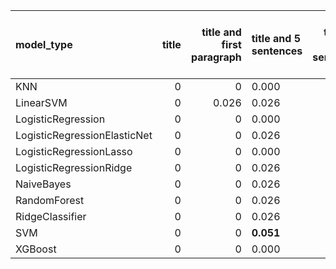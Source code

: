 | model_type                   |   title |   title and first paragraph | title and 5 sentences   |   title and 10 sentences |   title and first sentence each paragraph | raw text   |
|:-----------------------------|--------:|----------------------------:|:------------------------|-------------------------:|------------------------------------------:|:-----------|
| KNN                          |       0 |                       0     | 0.000                   |                    0.026 |                                     0.026 | 0.026      |
| LinearSVM                    |       0 |                       0.026 | 0.026                   |                    0.026 |                                     0.026 | **0.051**  |
| LogisticRegression           |       0 |                       0     | 0.000                   |                    0.026 |                                     0     | **0.051**  |
| LogisticRegressionElasticNet |       0 |                       0     | 0.026                   |                    0.026 |                                     0     | 0.026      |
| LogisticRegressionLasso      |       0 |                       0     | 0.000                   |                    0.026 |                                     0     | 0.026      |
| LogisticRegressionRidge      |       0 |                       0     | 0.026                   |                    0.026 |                                     0     | 0.026      |
| NaiveBayes                   |       0 |                       0     | 0.026                   |                    0.026 |                                     0     | 0.026      |
| RandomForest                 |       0 |                       0     | 0.026                   |                    0.026 |                                     0.026 | 0.026      |
| RidgeClassifier              |       0 |                       0     | 0.026                   |                    0.026 |                                     0.026 | 0.026      |
| SVM                          |       0 |                       0     | **0.051**               |                    0.026 |                                     0.026 | **0.051**  |
| XGBoost                      |       0 |                       0     | 0.000                   |                    0     |                                     0     | 0.026      |